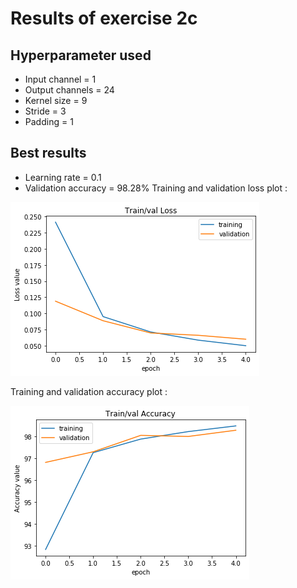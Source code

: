 # Results of exercise 2c
## Hyperparameter used
* Input channel = 1
* Output channels = 24
* Kernel size = 9
* Stride = 3
* Padding = 1

## Best results
* Learning rate = 0.1
* Validation accuracy = 98.28%
Training and validation loss plot :

![](images/loss.png)

Training and validation accuracy plot :

![](images/accuracy.png)

